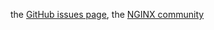 the [GitHub issues page](https://github.com/nginx/unit/issues), the [NGINX community](https://nginxcommunity.slack.com/)
